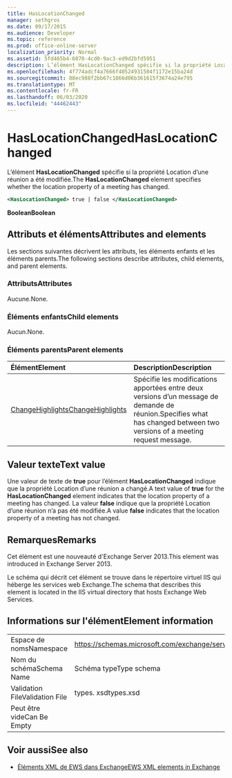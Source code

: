 ```yaml
---
title: HasLocationChanged
manager: sethgros
ms.date: 09/17/2015
ms.audience: Developer
ms.topic: reference
ms.prod: office-online-server
localization_priority: Normal
ms.assetid: 5fd465b4-6070-4cd0-9ac3-ed9d2bfd5951
description: L’élément HasLocationChanged spécifie si la propriété Location d’une réunion a été modifiée.
ms.openlocfilehash: 4f774adcf4a7666f40524931504f1172e15ba24d
ms.sourcegitcommit: 88ec988f2bb67c1866d06b361615f3674a24e795
ms.translationtype: MT
ms.contentlocale: fr-FR
ms.lasthandoff: 06/03/2020
ms.locfileid: "44462443"
---
```

# <a name="haslocationchanged"></a><span data-ttu-id="15fd3-103">HasLocationChanged</span><span class="sxs-lookup"><span data-stu-id="15fd3-103">HasLocationChanged</span></span>

<span data-ttu-id="15fd3-104">L’élément **HasLocationChanged** spécifie si la propriété Location d’une réunion a été modifiée.</span><span class="sxs-lookup"><span data-stu-id="15fd3-104">The **HasLocationChanged** element specifies whether the location property of a meeting has changed.</span></span> 
  
```XML
<HasLocationChanged> true | false </HasLocationChanged>
```

 <span data-ttu-id="15fd3-105">**Boolean**</span><span class="sxs-lookup"><span data-stu-id="15fd3-105">**Boolean**</span></span>
## <a name="attributes-and-elements"></a><span data-ttu-id="15fd3-106">Attributs et éléments</span><span class="sxs-lookup"><span data-stu-id="15fd3-106">Attributes and elements</span></span>

<span data-ttu-id="15fd3-107">Les sections suivantes décrivent les attributs, les éléments enfants et les éléments parents.</span><span class="sxs-lookup"><span data-stu-id="15fd3-107">The following sections describe attributes, child elements, and parent elements.</span></span>
  
### <a name="attributes"></a><span data-ttu-id="15fd3-108">Attributs</span><span class="sxs-lookup"><span data-stu-id="15fd3-108">Attributes</span></span>

<span data-ttu-id="15fd3-109">Aucune.</span><span class="sxs-lookup"><span data-stu-id="15fd3-109">None.</span></span>
  
### <a name="child-elements"></a><span data-ttu-id="15fd3-110">Éléments enfants</span><span class="sxs-lookup"><span data-stu-id="15fd3-110">Child elements</span></span>

<span data-ttu-id="15fd3-111">Aucun.</span><span class="sxs-lookup"><span data-stu-id="15fd3-111">None.</span></span>
  
### <a name="parent-elements"></a><span data-ttu-id="15fd3-112">Éléments parents</span><span class="sxs-lookup"><span data-stu-id="15fd3-112">Parent elements</span></span>

|<span data-ttu-id="15fd3-113">**Élément**</span><span class="sxs-lookup"><span data-stu-id="15fd3-113">**Element**</span></span>|<span data-ttu-id="15fd3-114">**Description**</span><span class="sxs-lookup"><span data-stu-id="15fd3-114">**Description**</span></span>|
|:-----|:-----|
|[<span data-ttu-id="15fd3-115">ChangeHighlights</span><span class="sxs-lookup"><span data-stu-id="15fd3-115">ChangeHighlights</span></span>](changehighlights.md) <br/> |<span data-ttu-id="15fd3-116">Spécifie les modifications apportées entre deux versions d’un message de demande de réunion.</span><span class="sxs-lookup"><span data-stu-id="15fd3-116">Specifies what has changed between two versions of a meeting request message.</span></span>  <br/> |
   
## <a name="text-value"></a><span data-ttu-id="15fd3-117">Valeur texte</span><span class="sxs-lookup"><span data-stu-id="15fd3-117">Text value</span></span>

<span data-ttu-id="15fd3-118">Une valeur de texte de **true** pour l’élément **HasLocationChanged** indique que la propriété Location d’une réunion a changé.</span><span class="sxs-lookup"><span data-stu-id="15fd3-118">A text value of **true** for the **HasLocationChanged** element indicates that the location property of a meeting has changed.</span></span> <span data-ttu-id="15fd3-119">La valeur **false** indique que la propriété Location d’une réunion n’a pas été modifiée.</span><span class="sxs-lookup"><span data-stu-id="15fd3-119">A value **false** indicates that the location property of a meeting has not changed.</span></span> 
  
## <a name="remarks"></a><span data-ttu-id="15fd3-120">Remarques</span><span class="sxs-lookup"><span data-stu-id="15fd3-120">Remarks</span></span>

<span data-ttu-id="15fd3-121">Cet élément est une nouveauté d'Exchange Server 2013.</span><span class="sxs-lookup"><span data-stu-id="15fd3-121">This element was introduced in Exchange Server 2013.</span></span>
  
<span data-ttu-id="15fd3-122">Le schéma qui décrit cet élément se trouve dans le répertoire virtuel IIS qui héberge les services web Exchange.</span><span class="sxs-lookup"><span data-stu-id="15fd3-122">The schema that describes this element is located in the IIS virtual directory that hosts Exchange Web Services.</span></span>
  
## <a name="element-information"></a><span data-ttu-id="15fd3-123">Informations sur l'élément</span><span class="sxs-lookup"><span data-stu-id="15fd3-123">Element information</span></span>

|||
|:-----|:-----|
|<span data-ttu-id="15fd3-124">Espace de noms</span><span class="sxs-lookup"><span data-stu-id="15fd3-124">Namespace</span></span>  <br/> |https://schemas.microsoft.com/exchange/services/2006/types  <br/> |
|<span data-ttu-id="15fd3-125">Nom du schéma</span><span class="sxs-lookup"><span data-stu-id="15fd3-125">Schema Name</span></span>  <br/> |<span data-ttu-id="15fd3-126">Schéma type</span><span class="sxs-lookup"><span data-stu-id="15fd3-126">Type schema</span></span>  <br/> |
|<span data-ttu-id="15fd3-127">Validation File</span><span class="sxs-lookup"><span data-stu-id="15fd3-127">Validation File</span></span>  <br/> |<span data-ttu-id="15fd3-128">types. xsd</span><span class="sxs-lookup"><span data-stu-id="15fd3-128">types.xsd</span></span>  <br/> |
|<span data-ttu-id="15fd3-129">Peut être vide</span><span class="sxs-lookup"><span data-stu-id="15fd3-129">Can Be Empty</span></span>  <br/> ||
   
## <a name="see-also"></a><span data-ttu-id="15fd3-130">Voir aussi</span><span class="sxs-lookup"><span data-stu-id="15fd3-130">See also</span></span>



- [<span data-ttu-id="15fd3-131">Éléments XML de EWS dans Exchange</span><span class="sxs-lookup"><span data-stu-id="15fd3-131">EWS XML elements in Exchange</span></span>](ews-xml-elements-in-exchange.md)

